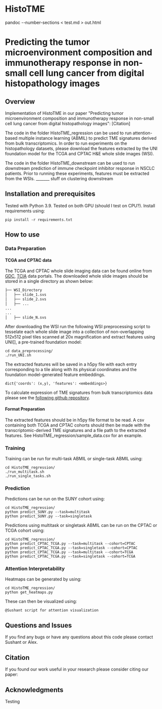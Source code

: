 HistoTME
==============
pandoc --number-sections < test.md > out.html
# Predicting the tumor microenvironment composition and immunotherapy response in non-small cell lung cancer from digital histopathology images 

## Overview 
Implementation of HistoTME in our paper "Predicting tumor microenvironment composition and immunotherapy response in non-small cell lung cancer from digital histopathology images":
[Citation]

The code in the folder HistoTME_regression can be used to run attention-based multiple instance learning (ABMIL) to predict TME signatures derived from bulk transcriptomics. In order to run experiments on the histopathology datasets, please download the features extracted by the UNI foundation model for the TCGA and CPTAC H&E whole slide images (WSI).

The code in the folder HistoTME_downstream can be used to run downstream prediction of immune checkpoint inhibitor response in NSCLC patients. Prior to running these experiments, features must be extracted from the WSIs. _______ stuff on clustering downstream

## Installation and prerequisites
Tested with Python 3.9. Tested on both GPU (should I test on CPU?). Install requirements using:
```
pip install -r requirements.txt
```
## How to use
### Data Preparation
#### TCGA and CPTAC data
The TCGA and CPTAC whole slide imaging data can be found online from [GDC](https://portal.gdc.cancer.gov/), [TCIA](https://wiki.cancerimagingarchive.net/display/Public/CPTAC+Imaging+Proteomics) data portals. The downloaded whole slide images should be stored in a single directory as shown below:
```bash
├── WSI_Directory
│   ├── slide_1.svs
│   ├── slide_2.svs
│   ├── ...
...
...
│   ├── slide_N.svs

```
After downloading the WSI run the following WSI preprocessing script to tesselate each whole slide image into a collection of non-overlapping 512x512 pixel tiles scanned at 20x magnification and extract features using UNI[], a pre-trained foundation model:
```
cd data_preprocessing/
./run_UNI.sh
```
The extracted features will be saved in a h5py file with each entry corresponding to a tile along with its physical coordinates and the foundation model-generated feature embeddings.
```
dict{'coords': (x,y), 'features': <embeddings>}
```

To calculate expression of TME signatures from bulk transcriptomics data please see the [following github repository](https://github.com/BostonGene/MFP/blob/master/TME_Classification.ipynb). 

#### Format Preparation
The extracted features should be in h5py file format to be read. A csv containing both TCGA and CPTAC cohorts should then be made with the transcriptomic-derived TME signatures and a file path to the extracted features. See HistoTME_regression/sample_data.csv for an example. 

### Training
Training can be run for multi-task ABMIL or single-task ABMIL using:
```
cd HistoTME_regression/
./run_multitask.sh
./run_single_tasks.sh
```

### Prediction
Predictions can be run on the SUNY cohort using:
```
cd HistoTME_regression/
python predict_SUNY.py --task=multitask
python predict_SUNY.py --task=singletask
```
Predictions using multitask or singletask ABMIL can be run on the CPTAC or TCGA cohort using:
```
cd HistoTME_regression/
python predict_CPTAC_TCGA.py --task=multitask --cohort=CPTAC
python predict_CPTAC_TCGA.py --task=singletask --cohort=CPTAC
python predict_CPTAC_TCGA.py --task=multitask --cohort=TCGA
python predict_CPTAC_TCGA.py --task=singletask --cohort=TCGA
```

### Attention Interpretability
Heatmaps can be generated by using:
```
cd HistoTME_regression/
python get_heatmaps.py
```
These can then be visualized using:
```
@Sushant script for attention visualization
```

## Questions and Issues
If you find any bugs or have any questions about this code please contact Sushant or Alex.

## Citation
If you found our work useful in your research please consider citing our paper:

## Acknowledgments



Testing
